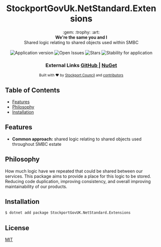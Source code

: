 <h1 align="center">StockportGovUk.NetStandard.Extensions</h1>

<div align="center">
  :gem: :trophy: :art:
</div>
<div align="center">
  <strong>We're the same you and I</strong>
</div>
<div align="center">
    Shared logic relating to shared objects used within SMBC
</div>

<br />

<div align="center">
  <img alt="Application version" src="https://img.shields.io/badge/version-1.0.0-brightgreen.svg?style=flat-square" />
  <img alt="Open Issues" src="https://img.shields.io/github/issues/smbc-digital/StockportGovUK.NetStandard.Extensions?style=flat-square" />
  <img alt="Stars" src="https://img.shields.io/github/stars/smbc-digital/StockportGovUK.NetStandard.Extensions?style=flat-square" />
  <img alt="Stability for application" src="https://img.shields.io/badge/stability-experimental-orange.svg?style=flat-square" />
</div>

<div align="center">
  <h3>
    External Links
    <a href="https://github.com/smbc-digital/StockportGovUK.NetStandard.Extensions">
      GitHub
    </a>
    <span> | </span>
    <a href="https://www.nuget.org/packages/StockportGovUK.NetStandard.Extensions/">
      NuGet
    </a>
  </h3>
</div>

<div align="center">
  <sub>Built with ❤︎ by
  <a href="https://www.stockport.gov.uk">Stockport Council</a> and
  <a href="">
    contributors
  </a>
</div>

## Table of Contents
- [Features](#features)
- [Philosophy](#philosophy)
- [Installation](#installation)

## Features
- __Common approach:__ shared logic relating to shared objects used throughout SMBC estate

## Philosophy
How much logic have we repeated that could be shared between our services. This package aims to provide a place for this logic to be stored. Reducing code duplication, improving consistency, and overall improving maintainability of our products.

## Installation
```bash
$ dotnet add package StockportGovUK.NetStandard.Extensions
```

## License
[MIT](https://tldrlegal.com/license/mit-license)
